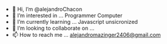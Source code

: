 - 👋 Hi, I’m @alejandroChacon
- 👀 I’m interested in ... Programmer Computer
- 🌱 I’m currently learning ... Javascript unsicronized
- 💞️ I’m looking to collaborate on ...
- 📫 How to reach me ... alejandromazinger2406@gmail.com

<!---
alejandromanuel02/alejandroChaconm
--->
